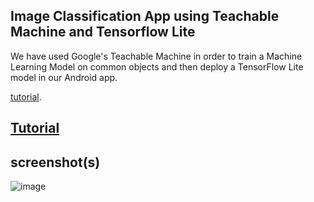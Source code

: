 ## Image Classification App using Teachable Machine and Tensorflow Lite

We have used Google's Teachable Machine in order to train a Machine Learning Model on common objects and then deploy a TensorFlow Lite model in our Android app.

[tutorial](https://youtu.be/jhGm4KDafKU).

## [Tutorial](https://youtu.be/jhGm4KDafKU)

## screenshot(s)
![image](https://user-images.githubusercontent.com/55651740/197382267-0aa72b16-4aa4-40fa-b0cf-ec68a6fd6a1d.png?raw=true, "home")

